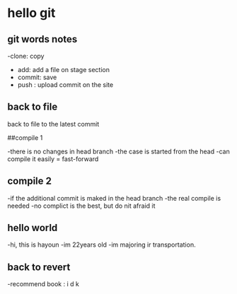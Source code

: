 # hello git

## git words notes

-clone: copy
- add: add a file on stage section
- commit: save
- push : upload commit on the site


## back to file
   back to file to the latest commit




   ##compile 1
   
   -there is no changes in head branch
   -the case is started from the head
   -can compile it easily = fast-forward 

   ## compile 2
   -if the additional commit is maked in the head branch
   -the real compile is needed
   -no complict is the best, but do nit afraid it


## hello world

-hi, this is hayoun
-im 22years old
-im majoring ir transportation.



## back to revert

-recommend book : i d k
